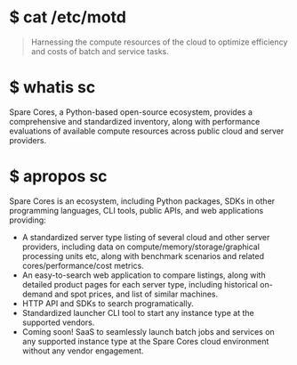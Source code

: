 # $ cat /etc/motd

> Harnessing the compute resources of the cloud to optimize efficiency and costs of batch and service tasks.

# $ whatis sc

Spare Cores, a Python-based open-source ecosystem, provides a comprehensive and standardized inventory, along with performance evaluations of available compute resources across public cloud and server providers.

# $ apropos sc

Spare Cores is an ecosystem, including Python packages, SDKs in other programming languages, CLI tools, public APIs, and web applications providing:

- A standardized server type listing of several cloud and other server providers, including data on compute/memory/storage/graphical processing units etc, along with benchmark scenarios and related cores/performance/cost metrics.
- An easy-to-search web application to compare listings, along with detailed product pages for each server type, including historical on-demand and spot prices, and list of similar machines.
- HTTP API and SDKs to search programatically.
- Standardized launcher CLI tool to start any instance type at the supported vendors.
- Coming soon! SaaS to seamlessly launch batch jobs and services on any supported instance type at the Spare Cores cloud environment without any vendor engagement.

